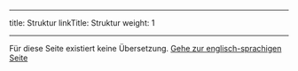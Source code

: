 
---
title: Struktur
linkTitle: Struktur
weight: 1

---

Für diese Seite existiert keine Übersetzung.
<a href="/contribution/structure/" target="_blank">Gehe zur englisch-sprachigen Seite</a>


